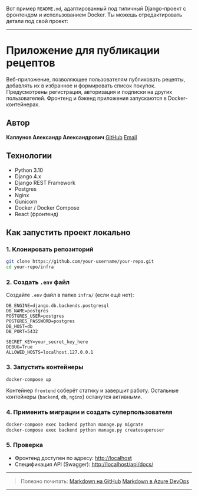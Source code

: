 Вот пример `README.md`, адаптированный под типичный Django-проект с фронтендом и использованием Docker. Ты можешь отредактировать детали под свой проект:

---

# Приложение для публикации рецептов

Веб-приложение, позволяющее пользователям публиковать рецепты, добавлять их в избранное и формировать список покупок. Предусмотрены регистрация, авторизация и подписки на других пользователей.
Фронтенд и бэкенд приложения запускаются в Docker-контейнерах.

## Автор

**Каплунов Александр Александрович**
[GitHub](https://github.com/username)
[Email](mailto:your.email@example.com)

## Технологии

* Python 3.10
* Django 4.x
* Django REST Framework
* Postgres
* Nginx
* Gunicorn
* Docker / Docker Compose
* React (фронтенд)

## Как запустить проект локально

### 1. Клонировать репозиторий

```bash
git clone https://github.com/your-username/your-repo.git
cd your-repo/infra
```

### 2. Создать `.env` файл

Создайте `.env` файл в папке `infra/` (если ещё нет):

```env
DB_ENGINE=django.db.backends.postgresql
DB_NAME=postgres
POSTGRES_USER=postgres
POSTGRES_PASSWORD=postgres
DB_HOST=db
DB_PORT=5432

SECRET_KEY=your_secret_key_here
DEBUG=True
ALLOWED_HOSTS=localhost,127.0.0.1
```

### 3. Запустить контейнеры

```bash
docker-compose up
```

Контейнер `frontend` соберёт статику и завершит работу. Остальные контейнеры (`backend`, `db`, `nginx`) останутся активными.

### 4. Применить миграции и создать суперпользователя

```bash
docker-compose exec backend python manage.py migrate
docker-compose exec backend python manage.py createsuperuser
```

### 5. Проверка

* Фронтенд доступен по адресу: [http://localhost](http://localhost)
* Спецификация API (Swagger): [http://localhost/api/docs/](http://localhost/api/docs/)

---

> Полезно почитать:
> [Markdown на GitHub](https://docs.github.com/en/get-started/writing-on-github/getting-started-with-writing-and-formatting-on-github/basic-writing-and-formatting-syntax)
> [Markdown в Azure DevOps](https://docs.microsoft.com/ru-ru/azure/devops/project/wiki/markdown-guidance?view=azure-devops)

---

